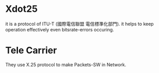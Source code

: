 # Xdot25

it is a protocol of ITU-T (國際電信聯盟 電信標準化部門). it helps to keep operation effectively even bitsrate-errors occuring.

# Tele Carrier

They use X.25 protocol to make Packets-SW in Network.
